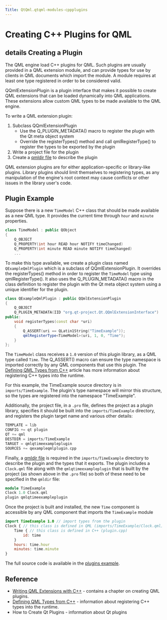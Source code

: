 ```yaml
---
Title: QtQml.qtqml-modules-cppplugins
---
```

        
Creating C++ Plugins for QML
============================

<span class="subtitle"></span>
details
Creating a Plugin
-----------------

The QML engine load C++ plugins for QML. Such plugins are usually provided in a QML extension module, and can provide types for use by clients in QML documents which import the module. A module requires at least one type registered in order to be considered valid.

QQmlExtensionPlugin is a plugin interface that makes it possible to create QML extensions that can be loaded dynamically into QML applications. These extensions allow custom QML types to be made available to the QML engine.

To write a QML extension plugin:

1.  Subclass QQmlExtensionPlugin
    -   Use the Q\_PLUGIN\_METADATA() macro to register the plugin with the Qt meta object system
    -   Override the registerTypes() method and call qmlRegisterType() to register the types to be exported by the plugin
2.  Write a project file for the plugin
3.  Create a [qmldir file](../QtQml.qtqml-modules-qmldir.md) to describe the plugin

QML extension plugins are for either application-specific or library-like plugins. Library plugins should limit themselves to registering types, as any manipulation of the engine's root context may cause conflicts or other issues in the library user's code.

<span id="plugin-example"></span>
Plugin Example
--------------

Suppose there is a new `TimeModel` C++ class that should be made available as a new QML type. It provides the current time through `hour` and `minute` properties.

``` cpp
class TimeModel : public QObject
{
    Q_OBJECT
    Q_PROPERTY(int hour READ hour NOTIFY timeChanged)
    Q_PROPERTY(int minute READ minute NOTIFY timeChanged)
    ...
```

To make this type available, we create a plugin class named `QExampleQmlPlugin` which is a subclass of QQmlExtensionPlugin. It overrides the registerTypes() method in order to register the `TimeModel` type using qmlRegisterType(). It also uses the Q\_PLUGIN\_METADATA() macro in the class definition to register the plugin with the Qt meta object system using a unique identifier for the plugin.

``` cpp
class QExampleQmlPlugin : public QQmlExtensionPlugin
{
    Q_OBJECT
    Q_PLUGIN_METADATA(IID "org.qt-project.Qt.QQmlExtensionInterface")
public:
    void registerTypes(const char *uri)
    {
        Q_ASSERT(uri == QLatin1String("TimeExample"));
        qmlRegisterType<TimeModel>(uri, 1, 0, "Time");
    }
};
```

The `TimeModel` class receives a `1.0` version of this plugin library, as a QML type called `Time`. The Q\_ASSERT() macro can ensure the type namespace is imported correctly by any QML components that use this plugin. The [Defining QML Types from C++](../QtQml.qtqml-cppintegration-definetypes.md) article has more information about registering C++ types into the runtime.

For this example, the TimeExample source directory is in `imports/TimeExample`. The plugin's type namespace will mirror this structure, so the types are registered into the namespace "TimeExample".

Additionally, the project file, in a `.pro` file, defines the project as a plugin library, specifies it should be built into the `imports/TimeExample` directory, and registers the plugin target name and various other details:

``` cpp
TEMPLATE = lib
CONFIG += qt plugin
QT += qml
DESTDIR = imports/TimeExample
TARGET = qmlqtimeexampleplugin
SOURCES += qexampleqmlplugin.cpp
```

Finally, a [qmldir file](../QtQml.qtqml-modules-qmldir.md) is required in the `imports/TimeExample` directory to describe the plugin and the types that it exports. The plugin includes a `Clock.qml` file along with the `qmlqtimeexampleplugin` that is built by the project (as shown above in the `.pro` file) so both of these need to be specified in the `qmldir` file:

``` cpp
module TimeExample
Clock 1.0 Clock.qml
plugin qmlqtimeexampleplugin
```

Once the project is built and installed, the new `Time` component is accessible by any QML component that imports the `TimeExample` module

``` qml
import TimeExample 1.0 // import types from the plugin
Clock { // this class is defined in QML (imports/TimeExample/Clock.qml)
    Time { // this class is defined in C++ (plugin.cpp)
        id: time
    }
    hours: time.hour
    minutes: time.minute
}
```

The full source code is available in the [plugins example](https://developer.ubuntu.comapps/qml/sdk-15.04.4/QtQml.qmlextensionplugins/).

<span id="reference"></span>
Reference
---------

-   [Writing QML Extensions with C++](https://developer.ubuntu.comapps/qml/sdk-15.04.4/QtQml.tutorials-extending-qml/) - contains a chapter on creating QML plugins.
-   [Defining QML Types from C++](../QtQml.qtqml-cppintegration-definetypes.md) - information about registering C++ types into the runtime.
-   How to Create Qt Plugins - information about Qt plugins

